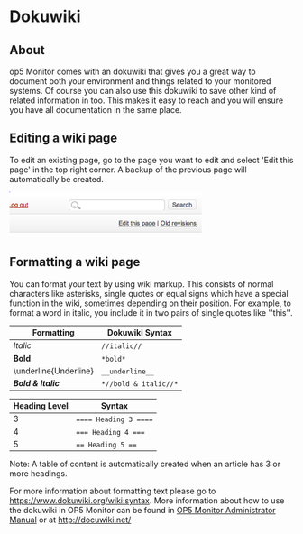 # Dokuwiki

## About

op5 Monitor comes with an dokuwiki that gives you a great way to document both your environment and things related to your monitored systems.
Of course you can also use this dokuwiki to save other kind of related information in too. This makes it easy to reach and you will ensure you have all documentation in the same place.

## Editing a wiki page

To edit an existing page, go to the page you want to edit and select 'Edit this page' in the top right corner. A backup of the previous page will automatically be created.

![](attachments/16482323/16679250.png)

## Formatting a wiki page

You can format your text by using wiki markup. This consists of normal characters like asterisks, single quotes or equal signs which have a special function in the wiki, sometimes depending on their position. For example, to format a word in italic, you include it in two pairs of single quotes like ''this''.

| **Formatting** | **Dokuwiki Syntax** |
| ---- | ---- |
| *Italic* | `//italic//` |
| **Bold** | `*bold*` |
| \underline{Underline} | `__underline__` |
| ***Bold & Italic*** | `*//bold & italic//*` |

| **Heading Level** | **Syntax** |
| ---- | ---- |
| 3 | `==== Heading 3 ====` |
| 4 | `=== Heading 4 ===` |
| 5 | `== Heading 5 ==` |

 Note:
 A table of content is automatically created when an article has 3 or more headings.

 For more information about formatting text please go to <https://www.dokuwiki.org/wiki:syntax>. More information about how to use the dokuwiki in OP5 Monitor can be found in [OP5 Monitor Administrator Manual](op5_Monitor_Administrator_Manual) or at <http://docuwiki.net/>
